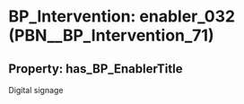 # BP_Intervention: __enabler_032__ (PBN__BP_Intervention_71)

## Property: has_BP_EnablerTitle

Digital signage

